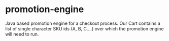 # promotion-engine
Java based promotion engine for a checkout process.
Our Cart contains a list of single character SKU ids (A, B, C....) over which the promotion engine will need to run.

